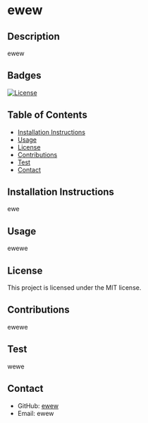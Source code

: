 # ewew

## Description
ewew

## Badges
[![License](https://img.shields.io/badge/License-MIT-yellow.svg)](https://opensource.org/licenses/MIT)

## Table of Contents
- [Installation Instructions](#installation-instructions)
- [Usage](#usage)
- [License](#license)
- [Contributions](#contributions)
- [Test](#test)
- [Contact](#contact)

## Installation Instructions
ewe

## Usage
ewewe

## License
This project is licensed under the MIT license.

## Contributions
ewewe

## Test
wewe

## Contact
- GitHub: [ewew](https://github.com/ewew)
- Email: ewew
